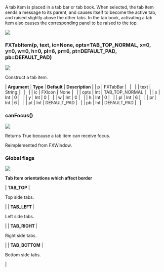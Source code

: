 A tab item is placed in a tab bar or tab book. When selected, the tab item sends a message to its parent, and causes itself to become the active tab, and raised slightly above the other tabs. In the tab book, activating a tab item also causes the corresponding panel to be raised to the top.

![](https://help.3ds.com/2023/English/DSSIMULIA_Established/SIMACAERefImages/gui-fxtabitem.png)

### FXTabItem(p, text, ic=None, opts=TAB\_TOP\_NORMAL, x=0, y=0, w=0, h=0, pl=6, pr=6, pt=DEFAULT\_PAD, pb=DEFAULT\_PAD)  
![](https://help.3ds.com/2023/English/DSSIMULIA_Established/IconsReference/butix_top_wline.png)

Construct a tab item.

| **Argument** | **Type** | **Default** | **Description** |
| p | FXTabBar |   |   |
| text | String |   |   |
| ic | FXIcon | None |   |
| opts | Int | TAB\_TOP\_NORMAL |   |
| x | Int | 0 |   |
| y | Int | 0 |   |
| w | Int | 0 |   |
| h | Int | 0 |   |
| pl | Int | 6 |   |
| pr | Int | 6 |   |
| pt | Int | DEFAULT_PAD |   |
| pb | Int | DEFAULT_PAD |   |

### canFocus()  
![](https://help.3ds.com/2023/English/DSSIMULIA_Established/IconsReference/butix_top_wline.png)

Returns True because a tab item can receive focus.

Reimplemented from FXWindow.

### Global flags  
![](https://help.3ds.com/2023/English/DSSIMULIA_Established/IconsReference/butix_top_wline.png)


**Tab Item orientations which affect border**

| **TAB_TOP** | 

Top side tabs.

 |
| **TAB_LEFT** | 

Left side tabs.

 |
| **TAB_RIGHT** | 

Right side tabs.

 |
| **TAB_BOTTOM** | 

Bottom side tabs.

 |